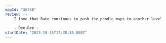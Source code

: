 ```yaml
---
mapId: "36758"
review: |-
    I love that Rate continues to push the poodle maps to another level.  This was no exception.  This was amazing to play!  Great job Rate!
    
    - Dee-Dee -
startDate: "2023-10-15T17:30:15.000Z"
---
```

